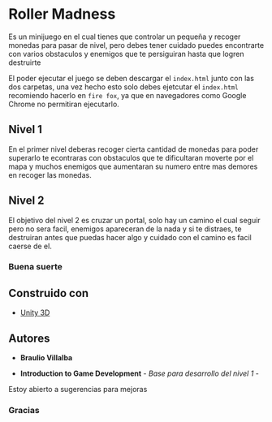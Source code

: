 # Roller Madness

Es un minijuego en el cual tienes que controlar un pequeña y recoger monedas para pasar de nivel, pero debes tener cuidado puedes encontrarte
con varios obstaculos y enemigos que te persiguiran  hasta que logren destruirte

El poder ejecutar el juego se deben descargar el `index.html` junto con las dos carpetas, una vez hecho esto solo debes ejetcutar el 
`index.html` recomiendo hacerlo en `fire fox`, ya que en navegadores como Google Chrome no permitiran ejecutarlo.

## Nivel 1

En el primer nivel deberas recoger cierta cantidad de monedas para poder superarlo te econtraras con obstaculos que te dificultaran 
moverte por el mapa y muchos enemigos que aumentaran su numero entre mas demores en recoger las monedas.

## Nivel 2

El objetivo del nivel 2 es cruzar un portal, solo hay un camino el cual seguir pero no sera facil, enemigos apareceran de la nada y 
si te distraes, te destruiran antes que puedas hacer algo y cuidado con el camino es facil caerse de el. 

### Buena suerte


## Construido con 

* [Unity 3D](https://unity.com/) 

## Autores

* **Braulio Villalba** 

* **Introduction to Game Development** - *Base para desarrollo del nivel 1* -


Estoy abierto a sugerencias para mejoras 

### Gracias

